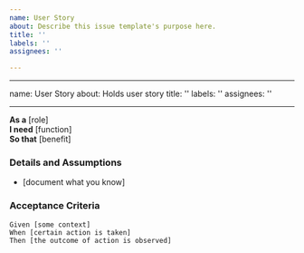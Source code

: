 ```yaml
---
name: User Story
about: Describe this issue template's purpose here.
title: ''
labels: ''
assignees: ''

---
```


---
name: User Story
about: Holds user story
title: ''
labels: ''
assignees: ''

---

**As a** [role]  
 **I need** [function]  
 **So that** [benefit]  

 ### Details and Assumptions
 * [document what you know]

 ### Acceptance Criteria  

 ```gherkin
 Given [some context]
 When [certain action is taken]
 Then [the outcome of action is observed]
 ```

